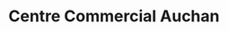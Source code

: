 ---
title: "Centre Commercial Auchan"
url: /pau/centre-commercial-auchan/
shop: centre commercial
---